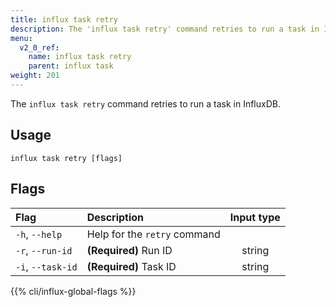 ```yaml
---
title: influx task retry
description: The 'influx task retry' command retries to run a task in InfluxDB.
menu:
  v2_0_ref:
    name: influx task retry
    parent: influx task
weight: 201
---
```


The `influx task retry` command retries to run a task in InfluxDB.

## Usage
```
influx task retry [flags]
```

## Flags
| Flag              | Description                  | Input type  |
|:----              |:-----------                  |:----------: |
| `-h`, `--help`    | Help for the `retry` command |             |
| `-r`, `--run-id`  | **(Required)** Run ID        | string      |
| `-i`, `--task-id` | **(Required)** Task ID       | string      |

{{% cli/influx-global-flags %}}

